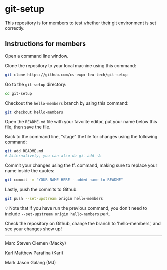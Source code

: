 # git-setup
This repository is for members to test whether their git environment is set correctly.

## Instructions for members

Open a command line window.

Clone the repository to your local machine using this command:

```bash
git clone https://github.com/cs-expo-feu-tech/git-setup
```

Go to the `git-setup` directory:

```bash
cd git-setup
```

Checkout the `hello-members` branch by using this command:

```bash
git checkout hello-members
```

Open the `README.md` file with your favorite editor, put your name below this file, then save the file.

Back to the command line, "stage" the file for changes using the following command:

```bash
git add README.md
# Alternatively, you can also do git add -A
```

Commit your changes using the ff. command, making sure to replace your name inside the quotes:

```bash
git commit -m "YOUR NAME HERE - added name to README"
```

Lastly, push the commits to Github.

```bash
git push --set-upstream origin hello-members
```

💡 Note that if you have run the previous command, you don't need to include `--set-upstream origin hello-members` part.

Check the repository on Github, change the branch to 'hello-members', and see your changes show up!

---

Marc Steven Clemen (Macky)

Karl Matthew Parafina (Karl)

Mark Jason Galang (MJ)